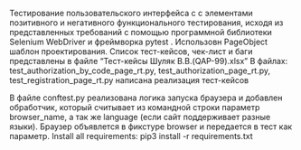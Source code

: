Тестирование пользовательского интерфейса c с элементами позитивного и негативного функционального тестирования, исходя из представленных требований c помощью программной библиотеки Selenium WebDriver и фреймворка pytest . Использовн PageObject шаблон проектирования. Список тест-кейсов, чек-лист и баги представлены в файле “Тест-кейсы Шуляк В.В.(QAP-99).xlsx” В файлах: test_authorization_by_code_page_rt.py, test_authorization_page_rt.py, test_registration_page_rt.py написана реализация тест-кейсов

В файле conftest.py реализована логика запуска браузера и добавлен обработчик, который считывает из командной строки параметр browser_name, а так же language (если сайт поддерживает разные языки). Браузер объявлется в фикстуре browser и передается в тест как параметр. Install all requirements: pip3 install -r requirements.txt 
